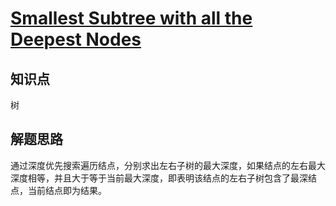 # [Smallest Subtree with all the Deepest Nodes](https://leetcode.com/problems/smallest-subtree-with-all-the-deepest-nodes/)

## 知识点

树

## 解题思路

通过深度优先搜索遍历结点，分别求出左右子树的最大深度，如果结点的左右最大深度相等，并且大于等于当前最大深度，即表明该结点的左右子树包含了最深结点，当前结点即为结果。
